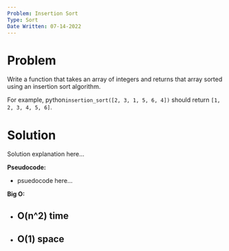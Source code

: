 ```yaml
---
Problem: Insertion Sort
Type: Sort
Date Written: 07-14-2022
---
```


# Problem
Write a function that takes an array of integers and returns that array sorted using an insertion sort algorithm.

For example, python```insertion_sort([2, 3, 1, 5, 6, 4])``` should return ```[1, 2, 3, 4, 5, 6]```.

# Solution
Solution explanation here...

**Pseudocode:**
- psuedocode here...

**Big O:**
- O(n^2) time
  - 
- O(1) space
  - 